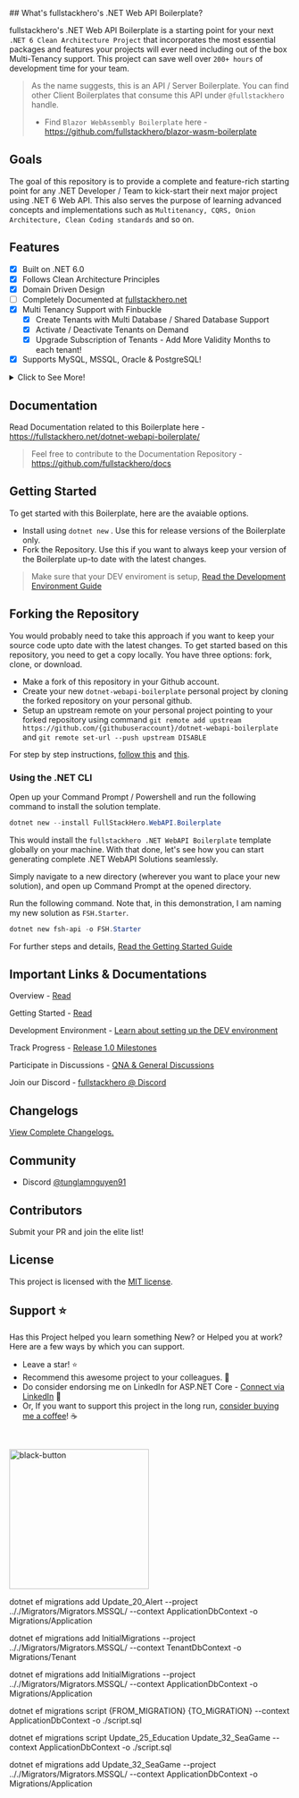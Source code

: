 <p>
## What's fullstackhero's .NET Web API Boilerplate?

fullstackhero's .NET Web API Boilerplate is a starting point for your next `.NET 6 Clean Architecture Project` that incorporates the most essential packages and features your projects will ever need including out of the box Multi-Tenancy support. This project can save well over `200+ hours` of development time for your team.

> As the name suggests, this is an API / Server Boilerplate. You can find other Client Boilerplates that consume this API under `@fullstackhero` handle.
> - Find `Blazor WebAssembly Boilerplate` here - https://github.com/fullstackhero/blazor-wasm-boilerplate

## Goals

The goal of this repository is to provide a complete and feature-rich starting point for any .NET Developer / Team to kick-start their next major project using .NET 6 Web API. This also serves the purpose of learning advanced concepts and implementations such as `Multitenancy, CQRS, Onion Architecture, Clean Coding standards` and so on.

## Features

- [x] Built on .NET 6.0
- [x] Follows Clean Architecture Principles
- [x] Domain Driven Design
- [ ] Completely Documented at [fullstackhero.net](https://fullstackhero.net)
- [x] Multi Tenancy Support with Finbuckle
  - [x] Create Tenants with Multi Database / Shared Database Support
  - [x] Activate / Deactivate Tenants on Demand
  - [x] Upgrade Subscription of Tenants - Add More Validity Months to each tenant!
- [x] Supports MySQL, MSSQL, Oracle & PostgreSQL!

<details>
  <summary>Click to See More!</summary>

- [x] Uses Entity Framework Core as DB Abstraction
- [x] Flexible Repository Pattern
- [x] Dapper Integration for Optimal Performance
- [x] Serilog Integration with various Sinks - File, SEQ, Kibana
- [x] OpenAPI - Supports Client Service Generation
- [x] Mapster Integration for Quicker Mapping
- [x] API Versioning
- [x] Response Caching - Distributed Caching + REDIS
- [x] Fluent Validations
- [x] Audit Logging
- [x] Advanced User & Role Based Permission Management
- [x] Code Analysis & StyleCop Integration with Rulesets
- [x] JSON Based Localization with Caching
- [x] Hangfire Support - Secured Dashboard
- [x] File Storage Service
- [x] Test Projects
- [x] JWT & Azure AD Authentication
- [x] MediatR - CQRS
- [x] SignalR Notifications
- [x] & Much More
</details>

## Documentation

Read Documentation related to this Boilerplate here - https://fullstackhero.net/dotnet-webapi-boilerplate/
> Feel free to contribute to the Documentation Repository - https://github.com/fullstackhero/docs

## Getting Started

To get started with this Boilerplate, here are the avaiable options.

- Install using `dotnet new` . Use this for release versions of the Boilerplate only.
- Fork the Repository. Use this if you want to always keep your version of the Boilerplate up-to date with the latest changes.

> Make sure that your DEV enviroment is setup, [Read the Development Environment Guide](https://fullstackhero.net/dotnet-webapi-boilerplate/general/development-environment/)

## Forking the Repository

You would probably need to take this approach if you want to keep your source code upto date with the latest changes. To get started based on this repository, you need to get a copy locally. You have three options: fork, clone, or download.

- Make a fork of this repository in your Github account.
- Create your new `dotnet-webapi-boilerplate` personal project by cloning the forked repository on your personal github.
- Setup an upstream remote on your personal project pointing to your forked repository using command `git remote add upstream https://github.com/{githubuseraccount}/dotnet-webapi-boilerplate` and `git remote set-url --push upstream DISABLE`

For step by step instructions, [follow this](https://discord.com/channels/878181478972928011/892573122186838046/933513103688224838) and [this](https://gist.github.com/0xjac/85097472043b697ab57ba1b1c7530274).


### Using the .NET CLI

Open up your Command Prompt / Powershell and run the following command to install the solution template.

```powershell
dotnet new --install FullStackHero.WebAPI.Boilerplate
```
This would install the `fullstackhero .NET WebAPI Boilerplate` template globally on your machine. With that done, let's see how you can start generating complete .NET WebAPI Solutions seamlessly.

Simply navigate to a new directory (wherever you want to place your new solution), and open up Command Prompt at the opened directory.

Run the following command. Note that, in this demonstration, I am naming my new solution as `FSH.Starter`.

```powershell
dotnet new fsh-api -o FSH.Starter
```

For further steps and details, [Read the Getting Started Guide](https://fullstackhero.net/dotnet-webapi-boilerplate/general/getting-started/)

## Important Links & Documentations

Overview - [Read](https://fullstackhero.net/dotnet-webapi-boilerplate/general/overview/)

Getting Started - [Read](https://fullstackhero.net/dotnet-webapi-boilerplate/general/getting-started/)

Development Environment - [Learn about setting up the DEV environment](https://fullstackhero.net/dotnet-webapi-boilerplate/general/development-environment/)

Track Progress - [Release 1.0 Milestones](https://github.com/fullstackhero/dotnet-webapi-boilerplate/milestone/1)

Participate in Discussions - [QNA & General Discussions](https://github.com/fullstackhero/dotnet-webapi-boilerplate/discussions)

Join our Discord - [fullstackhero @ Discord](https://discord.gg/gdgHRt4mMw)

## Changelogs

[View Complete Changelogs.](https://github.com/fullstackhero/dotnet-webapi-boilerplate/blob/main/Changelogs.md)

## Community

- Discord [@tunglamnguyen91](https://discord.gg/gdgHRt4mzz)

## Contributors

Submit your PR and join the elite list!



## License

This project is licensed with the [MIT license](LICENSE).

## Support :star:

Has this Project helped you learn something New? or Helped you at work?
Here are a few ways by which you can support.

-   Leave a star! :star:
-   Recommend this awesome project to your colleagues. 🥇
-   Do consider endorsing me on LinkedIn for ASP.NET Core - [Connect via LinkedIn](https://codewithmukesh.com/linkedin) 🦸
-   Or, If you want to support this project in the long run, [consider buying me a coffee](https://www.buymeacoffee.com/tunglamnguyen91)! ☕

<br>

<a href="https://www.buymeacoffee.com/codewithmukesh"><img width="250" alt="black-button" src="https://user-images.githubusercontent.com/31455818/138557309-27587d91-7b82-4cab-96bb-90f4f4e600f1.png" ></a>



dotnet ef migrations add Update_20_Alert --project .././Migrators/Migrators.MSSQL/ --context ApplicationDbContext -o Migrations/Application

dotnet ef migrations add InitialMigrations --project .././Migrators/Migrators.MSSQL/ --context TenantDbContext -o Migrations/Tenant

dotnet ef migrations add InitialMigrations --project .././Migrators/Migrators.MSSQL/ --context ApplicationDbContext -o Migrations/Application


dotnet ef migrations script {FROM_MIGRATION} {TO_MiGRATION} --context ApplicationDbContext -o ./script.sql

dotnet ef migrations script Update_25_Education Update_32_SeaGame --context ApplicationDbContext -o ./script.sql


dotnet ef migrations add Update_32_SeaGame --project .././Migrators/Migrators.MSSQL/ --context ApplicationDbContext -o Migrations/Application
